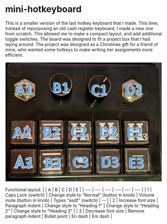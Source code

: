 # mini-hotkeyboard

This is a smaller version of the last hotkey keyboard that I made. This time, instead of repurposing an old cash register keyboard, I made a new one from scratch. This allowed me to make a compact layout, and add additional toggle switches. The board was designed to fit a project box that I had laying around.
The project was designed as a Christmas gift for a friend of mine, who wanted some hotkeys to make writing her assignments more efficient.

![Mini keypad picture](https://github.com/fwacer/mini-hotkeyboard/blob/master/Media/layout.PNG)

Functional layout:
| | A |	B | C | D | E |
| --- | --- | --- | --- | --- | --- |
| 1 | Caps Lock (switch) | Change style to “Normal” (button in knob) | Volume mute (button in knob) | Types “asdf” (switch) | -- |
| 2 | Increase font size | Paragraph indent | Change style to “Heading 1” | Change style to “Heading 2” | Change style to “Heading 3” |
| 3 | Decrease font size | Remove paragraph indent | Bullet point | En dash | Em dash |
